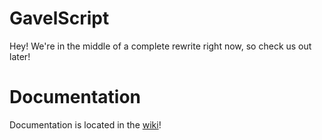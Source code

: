 # GavelScript
Hey! We're in the middle of a complete rewrite right now, so check us out later!

# Documentation

Documentation is located in the [wiki](../../wiki/About)! 